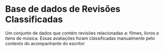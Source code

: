 # Base de dados de Revisões Classificadas
Um conjunto de dados que contém revisões relacionadas a: filmes, livros e itens de música. Essas avaliações foram classificadas manualmente pelo contexto do acompanhante do escritor
